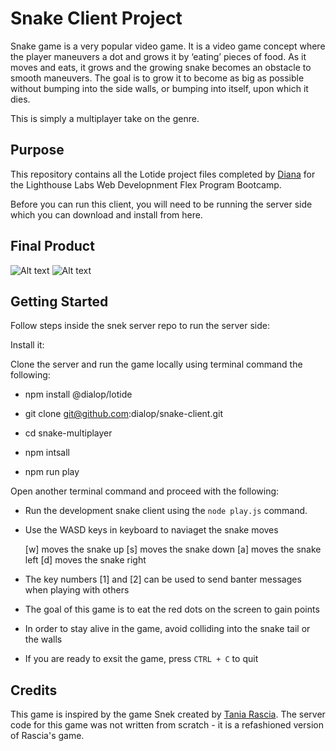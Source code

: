 # Snake Client Project

Snake game is a very popular video game. It is a video game concept where the player maneuvers a dot and grows it by ‘eating’ pieces of food. As it moves and eats, it grows and the growing snake becomes an obstacle to smooth maneuvers. The goal is to grow it to become as big as possible without bumping into the side walls, or bumping into itself, upon which it dies.

This is simply a multiplayer take on the genre.

## Purpose

This repository contains all the Lotide project files completed by [Diana](https://github.com/dialop/lotide) for the Lighthouse Labs Web Developnment Flex Program Bootcamp.

Before you can run this client, you will need to be running the server side which you can download and install from here.

## Final Product

![Alt text](<Snake Screenshot.png>) ![Alt text](<Snake Screeenshot  JUSSST.png>)

## Getting Started

Follow steps inside the snek server repo to run the server side:

Install it:

Clone the server and run the game locally using terminal command the following:

- npm install @dialop/lotide

- git clone git@github.com:dialop/snake-client.git

- cd snake-multiplayer

- npm intsall

- npm run play

Open another terminal command and proceed with the following:

- Run the development snake client using the `node play.js` command.
- Use the WASD keys in keyboard to naviaget the snake moves

  [w] moves the snake up [s] moves the snake down [a] moves the snake left [d] moves the snake right

- The key numbers [1] and [2] can be used to send banter messages when playing with others
- The goal of this game is to eat the red dots on the screen to gain points
- In order to stay alive in the game, avoid colliding into the snake tail or the walls
- If you are ready to exsit the game, press `CTRL + C` to quit

## Credits

This game is inspired by the game Snek created by [Tania Rascia](https://www.taniarascia.com/). The server code for this game was not written from scratch - it is a refashioned version of Rascia's game.
